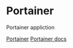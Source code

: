 # Portainer
Portainer appliction

[Portainer](https://www.portainer.io)
[Portainer docs](https://portainer.readthedocs.io)

